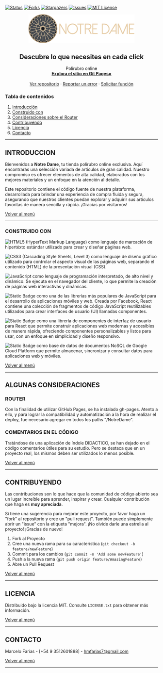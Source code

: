 [![Status][statuss-shield]][statuss-url]
[![Forks][forks-shield]][forks-url]
[![Stargazers][stars-shield]][stars-url]
[![Issues][issues-shield]][issues-url]
[![MIT License][license-shield]][license-url]

<!-- PROJECT LOGO -->
<div align="center">
  <a href="https://github.com/hmfarias/NotreDame">
    <img src="https://github.com/hmfarias/NotreDame/blob/main/src/assets/logo2.png" alt="Logo" width="350" height="auto">
  </a>
  <h2 align="center">Descubre lo que necesites en cada click</h2>

  <p align="center">
    Polirubro online
    <br />
    <a href="https://hmfarias.github.io/NotreDame/" target="_blank" ><strong>Explora el sitio en Git Pages»</strong></a>
    <br />
    <br />
    <a href="https://github.com/hmfarias/NotreDame">Ver repositorio</a>
    ·
    <a href="https://github.com/hmfarias/NotreDame/issues">Reportar un error</a>
    ·
    <a href="https://github.com/hmfarias/NotreDame/issues">Solicitar función</a>
  </p>
</div>

<!-- TABLE OF CONTENTS -->

<a name="top"></a>

### Tabla de contenidos

1. [Introducción](#introduccion)
2. [Construido con](#consturido)
3. [Consideraciones sobre el Router](#router)
4. [Contribuyendo](#contribuyendo)
5. [Licencia](#licencia)
6. [Contacto](#contacto)

<hr>

<!-- ABOUT THE PROJECT -->

<a name="introduccion"></a>

## INTRODUCCION

Bienvenidos a **Notre Dame**, tu tienda polirubro online exclusiva. Aquí encontrarás una selección variada de artículos de gran calidad. Nuestro compromiso es ofrecer elementos de alta calidad, elaborados con los mejores materiales y un enfoque en la atención al detalle.

Este repositorio contiene el código fuente de nuestra plataforma, desarrollada para brindar una experiencia de compra fluida y segura, asegurando que nuestros clientes puedan explorar y adquirir sus artículos favoritas de manera sencilla y rápida. ¡Gracias por visitarnos!

[Volver al menú](#top)

<hr>

<a name="consturido"></a>

### CONSTRUIDO CON

<img alt="HTML5" src="https://img.shields.io/badge/html5-%23E34F26.svg?style=for-the-badge&logo=html5&logoColor=white"/> (HyperText Markup Language) como lenguaje de marcación de hipertéxto estándar utilizado para crear y diseñar páginas web.

<img alt="CSS3" src="https://img.shields.io/badge/css3-%231572B6.svg?style=for-the-badge&logo=css3&logoColor=white"/> (Cascading Style Sheets, Level 3) como lenguaje de diseño gráfico utilizado para controlar el aspecto visual de las páginas web, separando el contenido (HTML) de la presentación visual (CSS).

<img alt="JavaScript" src="https://img.shields.io/badge/javascript-%23323330.svg?style=for-the-badge&logo=javascript&logoColor=%23F7DF1E"/> como lenguaje de programación interpretado, de alto nivel y dinámico. Se ejecuta en el navegador del cliente, lo que permite la creación de páginas web interactivas y dinámicas.

![Static Badge](https://img.shields.io/badge/React-green?style=for-the-badge) como una de las librerías más populares de JavaScript para el desarrollo de aplicaciones móviles y web. Creada por Facebook, React contiene una colección de fragmentos de código JavaScript reutilizables utilizados para crear interfaces de usuario (UI) llamadas componentes.

![Static Badge](https://img.shields.io/badge/CHAKRA-orange?style=for-the-badge) como una librería de componentes de interfaz de usuario para React que permite construir aplicaciones web modernas y accesibles de manera rápida, ofreciendo componentes personalizables y listos para usar, con un enfoque en simplicidad y diseño responsivo.

![Static Badge](https://img.shields.io/badge/Firestore-yellow?style=for-the-badge) como base de datos de documentos NoSQL de Google Cloud Platform que permite almacenar, sincronizar y consultar datos para aplicaciones web y móviles.

[Volver al menú](#top)

<hr>

<a name="router"></a>

## ALGUNAS CONSIDERACIONES

### ROUTER

Con la finalidad de utilizar GitHub Pages, se ha instalado gh-pages. Atento a ello, y para lograr la compatibilidad y automatización a la hora de realizar el deploy, fue necesario agregar en todos los paths "/NotreDame".





### COMENTARIOS EN EL CÓDIGO

Tratándose de una aplicación de índole DIDACTICO, se han dejado en el código comentarios útiles para su estudio. Pero se destaca que en un proyecto real, los mismos deben ser utilizados lo menos posible.

[Volver al menú](#top)


<hr>


<a name="contribuyendo"></a>

## CONTRIBUYENDO

Las contribuciones son lo que hace que la comunidad de código abierto sea un lugar increíble para aprender, inspirar y crear. Cualquier contribución que haga es **muy apreciada**.

Si tiene una sugerencia para mejorar este proyecto, por favor haga un "fork" al repositorio y cree un "pull request". También puede simplemente abrir un "issue" con la etiqueta "mejora".
¡No olvide darle una estrella al proyecto! ¡Gracias de nuevo!

1. Fork al Proyecto
2. Cree una nueva rama para su característica (`git checkout -b feature/newFeature`)
3. Commit para los cambios (`git commit -m 'Add some newFeature'`)
4. Push a la nueva rama (`git push origin feature/AmazingFeature`)
5. Abre un Pull Request

[Volver al menú](#top)

<hr>

<!-- LICENSE -->

<a name="licencia"></a>

## LICENCIA

Distribuido bajo la licencia MIT. Consulte `LICENSE.txt` para obtener más información.

[Volver al menú](#top)

<hr>

<!-- CONTACT -->

<a name="contacto"></a>

## CONTACTO

Marcelo Farias - [+54 9 3512601888] - hmfarias7@gmail.com

[Volver al menú](#top)

<hr>

<!-- ACKNOWLEDGMENTS -->

<!-- MARKDOWN LINKS & IMAGES -->

<!-- [statuss-shield]: https://img.shields.io/badge/STATUS-Developing-green -->

[statuss-shield]: https://img.shields.io/badge/STATUSS-finished-green
[statuss-url]: https://https://github.com/hmfarias/NotreDame#readme
[forks-shield]: https://img.shields.io/github/forks/hmfarias/NotreDame
[forks-url]: https://github.com/hmfarias/NotreDame/network/members
[stars-shield]: https://img.shields.io/github/stars/hmfarias/NotreDame
[stars-url]: https://github.com/hmfarias/NotreDame/stargazers
[issues-shield]: https://img.shields.io/github/issues/hmfarias/NotreDame
[issues-url]: https://github.com/hmfarias/NotreDame/issues
[license-shield]: https://img.shields.io/github/license/othneildrew/Best-README-Template.svg
[license-url]: https://github.com/hmfarias/NotreDame/blob/master/LICENSE.txt
[product-screenshot]: https://github.com/hmfarias/NotreDame/blob/main/assets/images/screenShot.webp
[product-screenshot-navbar]: https://github.com/hmfarias/NotreDame/blob/main/assets/images/navbar.webp
[others-url]: https://github.com/hmfarias/NotreDame
